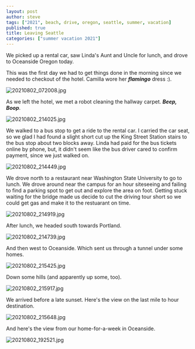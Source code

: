 ```yaml
---
layout: post
author: steve
tags: ["2021", beach, drive, oregon, seattle, summer, vacation]
published: true
title: Leaving Seattle
categories: ["summer vacation 2021"]
---
```

We picked up a rental car, saw Linda's Aunt and Uncle for lunch, and drove to Oceanside Oregon today.

This was the first day we had to get things done in the morning since we needed to checkout of the hotel. Camilla wore her ***flamingo*** dress :).  

![20210802_072008.jpg]({{site.pics_url}}/assets/media/20210802_072008.jpg)

As we left the hotel, we met a robot cleaning the hallway carpet.  ***Beep, Boop***.

![20210802_214025.jpg]({{site.pics_url}}/assets/media/20210802_214025.jpg)

We walked to a bus stop to get a ride to the rental car.  I carried the car seat, so we glad I had found a slight short cut up the King Street Station stairs to the bus stop about two blocks away.  Linda had paid for the bus tickets online by phone, but, it didn't seem like the bus driver cared to confirm payment, since we just walked on.   

![20210802_214449.jpg]({{site.pics_url}}/assets/media/20210802_214449.jpg)

We drove north to a restaurant near Washington State University to go to lunch.  We drove around near the campus for an hour siteseeing and failing to find a parking spot to get out and explore the area on foot.  Getting stuck waiting for the bridge made us decide to cut the driving tour short so we could get gas and make it to the restuarant on time.  

![20210802_214919.jpg]({{site.pics_url}}/assets/media/20210802_214919.jpg)

After lunch, we headed south towards Portland.  

![20210802_214739.jpg]({{site.pics_url}}/assets/media/20210802_214739.jpg)

And then west to Oceanside.  Which sent us through a tunnel under some homes.  

![20210802_215425.jpg]({{site.pics_url}}/assets/media/20210802_215425.jpg)

Down some hills (and apparently up some, too).   

![20210802_215917.jpg]({{site.pics_url}}/assets/media/20210802_215917.jpg)

We arrived before a late sunset.  Here's the view on the last mile to hour destination.  

![20210802_215648.jpg]({{site.pics_url}}/assets/media/20210802_215648.jpg)

And here's the view from our home-for-a-week in Oceanside.  

![20210802_192521.jpg]({{site.pics_url}}/assets/media/20210802_192521.jpg)

